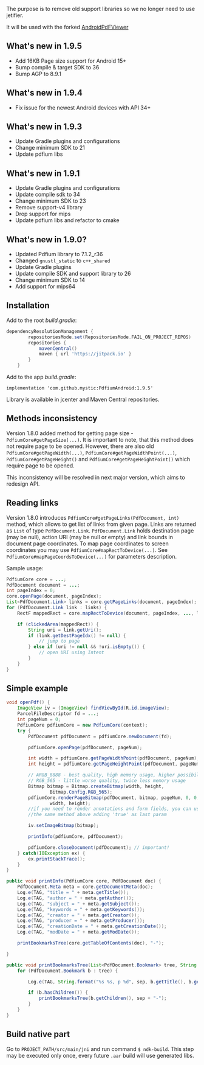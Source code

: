 The purpose is to remove old support libraries so we no longer need to use jetifier.

It will be used with the forked [AndroidPdFViewer](https://github.com/realmystic/AndroidPdfViewer)

## What's new in 1.9.5
* Add 16KB Page size support for Android 15+
* Bump compile & target SDK to 36
* Bump AGP to 8.9.1

## What's new in 1.9.4
* Fix issue for the newest Android devices with API 34+

## What's new in 1.9.3
* Update Gradle plugins and configurations
* Change minimum SDK to 21
* Update pdfium libs

## What's new in 1.9.1
* Update Gradle plugins and configurations
* Update compile sdk to 34
* Change minimum SDK to 23
* Remove support-v4 library
* Drop support for mips
* Update pdfium libs and refactor to cmake

## What's new in 1.9.0?
* Updated Pdfium library to 7.1.2_r36
* Changed `gnustl_static` to `c++_shared`
* Update Gradle plugins
* Update compile SDK and support library to 26
* Change minimum SDK to 14
* Add support for mips64

## Installation
Add to the root _build.gradle_:

```groovy
dependencyResolutionManagement {
		repositoriesMode.set(RepositoriesMode.FAIL_ON_PROJECT_REPOS)
		repositories {
			mavenCentral()
			maven { url 'https://jitpack.io' }
		}
	}
```

Add to the app _build.gradle_:

`implementation 'com.github.mystic:PdfiumAndroid:1.9.5'`

Library is available in jcenter and Maven Central repositories.

## Methods inconsistency
Version 1.8.0 added method for getting page size - `PdfiumCore#getPageSize(...)`.
It is important to note, that this method does not require page to be opened. However, there are also
old `PdfiumCore#getPageWidth(...)`, `PdfiumCore#getPageWidthPoint(...)`, `PdfiumCore#getPageHeight()`
and `PdfiumCore#getPageHeightPoint()` which require page to be opened.

This inconsistency will be resolved in next major version, which aims to redesign API.

## Reading links
Version 1.8.0 introduces `PdfiumCore#getPageLinks(PdfDocument, int)` method, which allows to get list
of links from given page. Links are returned as `List` of type `PdfDocument.Link`.
`PdfDocument.Link` holds destination page (may be null), action URI (may be null or empty)
and link bounds in document page coordinates. To map page coordinates to screen coordinates you may use
`PdfiumCore#mapRectToDevice(...)`. See `PdfiumCore#mapPageCoordsToDevice(...)` for parameters description.

Sample usage:
``` java
PdfiumCore core = ...;
PdfDocument document = ...;
int pageIndex = 0;
core.openPage(document, pageIndex);
List<PdfDocument.Link> links = core.getPageLinks(document, pageIndex);
for (PdfDocument.Link link : links) {
    RectF mappedRect = core.mapRectToDevice(document, pageIndex, ..., link.getBounds())

    if (clickedArea(mappedRect)) {
        String uri = link.getUri();
        if (link.getDestPageIdx() != null) {
            // jump to page
        } else if (uri != null && !uri.isEmpty()) {
            // open URI using Intent
        }
    }
}

```

## Simple example
``` java
void openPdf() {
    ImageView iv = (ImageView) findViewById(R.id.imageView);
    ParcelFileDescriptor fd = ...;
    int pageNum = 0;
    PdfiumCore pdfiumCore = new PdfiumCore(context);
    try {
        PdfDocument pdfDocument = pdfiumCore.newDocument(fd);

        pdfiumCore.openPage(pdfDocument, pageNum);

        int width = pdfiumCore.getPageWidthPoint(pdfDocument, pageNum);
        int height = pdfiumCore.getPageHeightPoint(pdfDocument, pageNum);

        // ARGB_8888 - best quality, high memory usage, higher possibility of OutOfMemoryError
        // RGB_565 - little worse quality, twice less memory usage
        Bitmap bitmap = Bitmap.createBitmap(width, height,
                Bitmap.Config.RGB_565);
        pdfiumCore.renderPageBitmap(pdfDocument, bitmap, pageNum, 0, 0,
                width, height);
        //if you need to render annotations and form fields, you can use
        //the same method above adding 'true' as last param

        iv.setImageBitmap(bitmap);

        printInfo(pdfiumCore, pdfDocument);

        pdfiumCore.closeDocument(pdfDocument); // important!
    } catch(IOException ex) {
        ex.printStackTrace();
    }
}

public void printInfo(PdfiumCore core, PdfDocument doc) {
    PdfDocument.Meta meta = core.getDocumentMeta(doc);
    Log.e(TAG, "title = " + meta.getTitle());
    Log.e(TAG, "author = " + meta.getAuthor());
    Log.e(TAG, "subject = " + meta.getSubject());
    Log.e(TAG, "keywords = " + meta.getKeywords());
    Log.e(TAG, "creator = " + meta.getCreator());
    Log.e(TAG, "producer = " + meta.getProducer());
    Log.e(TAG, "creationDate = " + meta.getCreationDate());
    Log.e(TAG, "modDate = " + meta.getModDate());

    printBookmarksTree(core.getTableOfContents(doc), "-");

}

public void printBookmarksTree(List<PdfDocument.Bookmark> tree, String sep) {
    for (PdfDocument.Bookmark b : tree) {

        Log.e(TAG, String.format("%s %s, p %d", sep, b.getTitle(), b.getPageIdx()));

        if (b.hasChildren()) {
            printBookmarksTree(b.getChildren(), sep + "-");
        }
    }
}

```
## Build native part
Go to `PROJECT_PATH/src/main/jni` and run command `$ ndk-build`.
This step may be executed only once, every future `.aar` build will use generated libs.
